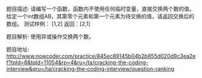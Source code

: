 ﻿题目描述:
请编写一个函数，函数内不使用任何临时变量，直接交换两个数的值。
给定一个int数组AB，其第零个元素和第一个元素为待交换的值，请返回交换后的数组。
测试样例：
[1,2]
返回：[2,1]

题目解析:
使用异或操作交换两个数。

题目地址:
http://www.nowcoder.com/practice/845ec89145b04b2b855d020d9c3ea2ef?tpId=8&tqId=11054&rp=4&ru=/ta/cracking-the-coding-interview&qru=/ta/cracking-the-coding-interview/question-ranking